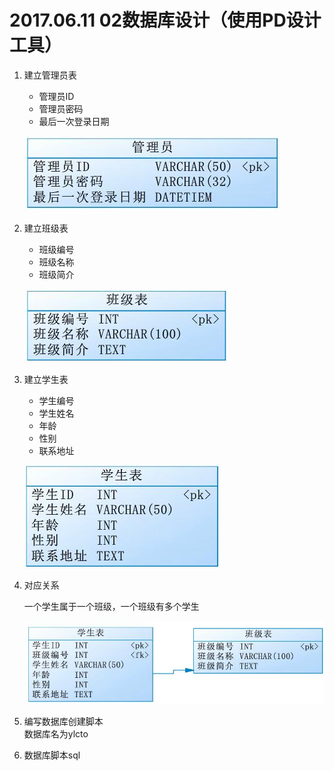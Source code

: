 # 2017.06.11 02数据库设计（使用PD设计工具）
1. 建立管理员表  

	- 管理员ID  
	- 管理员密码  
	- 最后一次登录日期  

	![](../images/02.jpg)  

1. 建立班级表

	- 班级编号  
	- 班级名称  
	- 班级简介  

	![](../images/03.jpg)  

1. 建立学生表  

	- 学生编号  
	- 学生姓名  
	- 年龄  
	- 性别  
	- 联系地址  

	![](../images/04.jpg)  

1. 对应关系  

	一个学生属于一个班级，一个班级有多个学生  

	![](../images/05.jpg)
1. 编写数据库创建脚本  
	数据库名为ylcto
	
1. 数据库脚本sql  